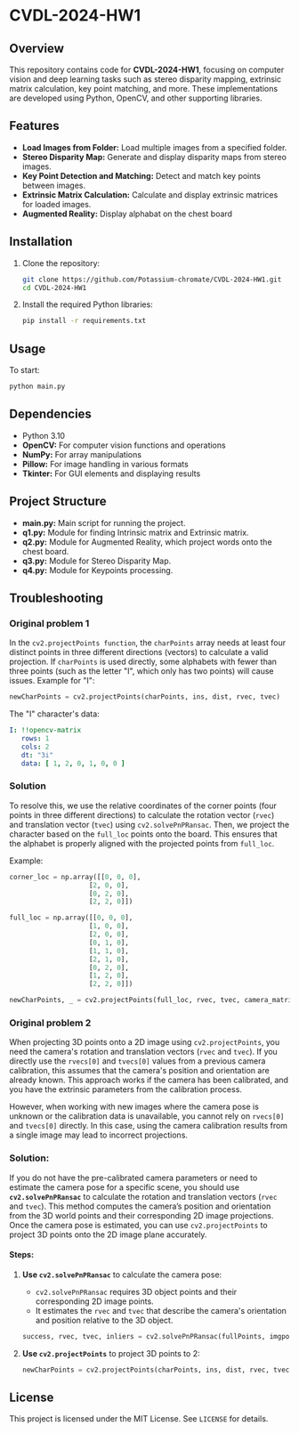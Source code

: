 # CVDL-2024-HW1
## Overview
This repository contains code for **CVDL-2024-HW1**, focusing on computer vision and deep learning tasks such as stereo disparity mapping, extrinsic matrix calculation, key point matching, and more. These implementations are developed using Python, OpenCV, and other supporting libraries.

## Features
- **Load Images from Folder:** Load multiple images from a specified folder.
- **Stereo Disparity Map:** Generate and display disparity maps from stereo images.
- **Key Point Detection and Matching:** Detect and match key points between images.
- **Extrinsic Matrix Calculation:** Calculate and display extrinsic matrices for loaded images.
- **Augmented Reality:** Display alphabat on the chest board

## Installation
1. Clone the repository:
   ```bash
   git clone https://github.com/Potassium-chromate/CVDL-2024-HW1.git
   cd CVDL-2024-HW1
   ```
2. Install the required Python libraries:
   ```bash
   pip install -r requirements.txt
   ```
## Usage
To start:
```bash
python main.py
```

## Dependencies
- Python 3.10
- **OpenCV:** For computer vision functions and operations
- **NumPy:** For array manipulations
- **Pillow:** For image handling in various formats
- **Tkinter:** For GUI elements and displaying results

## Project Structure
- **main.py:** Main script for running the project.
- **q1.py:** Module for finding Intrinsic matrix and Extrinsic matrix.
- **q2.py:** Module for Augmented Reality, which project words onto the chest board.
- **q3.py:** Module for Stereo Disparity Map.
- **q4.py:** Module for Keypoints processing.

## Troubleshooting
### Original problem 1
In the `cv2.projectPoints function`, the `charPoints` array needs at least four distinct points in three different directions (vectors) to calculate a valid projection. If `charPoints` is used directly, some alphabets with fewer than three points (such as the letter "I", which only has two points) will cause issues.
Example for "I":
```python
newCharPoints = cv2.projectPoints(charPoints, ins, dist, rvec, tvec)
```
The "I" character's data:
```yaml
I: !!opencv-matrix
   rows: 1
   cols: 2
   dt: "3i"
   data: [ 1, 2, 0, 1, 0, 0 ]

```

### Solution
To resolve this, we use the relative coordinates of the corner points (four points in three different directions) to calculate the rotation vector (`rvec`) and translation vector (`tvec`) using `cv2.solvePnPRansac`. Then, we project the character based on the `full_loc` points onto the board. This ensures that the alphabet is properly aligned with the projected points from `full_loc`.

Example:
```python
corner_loc = np.array([[0, 0, 0],
                    [2, 0, 0],
                    [0, 2, 0],
                    [2, 2, 0]])

full_loc = np.array([[0, 0, 0],
                    [1, 0, 0],
                    [2, 0, 0],
                    [0, 1, 0],
                    [1, 1, 0],
                    [2, 1, 0],
                    [0, 2, 0],
                    [1, 2, 0],
                    [2, 2, 0]])

newCharPoints, _ = cv2.projectPoints(full_loc, rvec, tvec, camera_matrix, distortion_coeffs)
```

###  Original problem 2
When projecting 3D points onto a 2D image using `cv2.projectPoints`, you need the camera's rotation and translation vectors (`rvec` and `tvec`). If you directly use the `rvecs[0]` and `tvecs[0]` values from a previous camera calibration, this assumes that the camera's position and orientation are already known. This approach works if the camera has been calibrated, and you have the extrinsic parameters from the calibration process.

However, when working with new images where the camera pose is unknown or the calibration data is unavailable, you cannot rely on `rvecs[0]` and `tvecs[0]` directly. In this case, using the camera calibration results from a single image may lead to incorrect projections.

### Solution:
If you do not have the pre-calibrated camera parameters or need to estimate the camera pose for a specific scene, you should use **`cv2.solvePnPRansac`** to calculate the rotation and translation vectors (`rvec` and `tvec`). This method computes the camera’s position and orientation from the 3D world points and their corresponding 2D image projections. Once the camera pose is estimated, you can use `cv2.projectPoints` to project 3D points onto the 2D image plane accurately.

#### Steps:
1. **Use `cv2.solvePnPRansac`** to calculate the camera pose:
   - `cv2.solvePnPRansac` requires 3D object points and their corresponding 2D image points.
   - It estimates the `rvec` and `tvec` that describe the camera's orientation and position relative to the 3D object.

   ```python
   success, rvec, tvec, inliers = cv2.solvePnPRansac(fullPoints, imgpoints_arr, camera_matrix, distortion_coeffs)
    ```
2. **Use `cv2.projectPoints`** to project 3D points to 2:
   ```python
   newCharPoints = cv2.projectPoints(charPoints, ins, dist, rvec, tvec)
    ```

## License
This project is licensed under the MIT License. See `LICENSE` for details.

